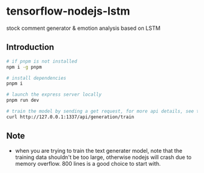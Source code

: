 # tensorflow-nodejs-lstm
stock comment generator & emotion analysis based on LSTM

## Introduction

```bash
# if pnpm is not installed
npm i -g pnpm

# install dependencies
pnpm i

# launch the express server locally
pnpm run dev

# train the model by sending a get request, for more api details, see the ./src/routes/ folder
curl http://127.0.0.1:1337/api/generation/train

```

## Note

* when you are trying to train the text generater model, note that the training data shouldn't be too large, otherwise nodejs will crash due to memory overflow. 800 lines is a good choice to start with.

